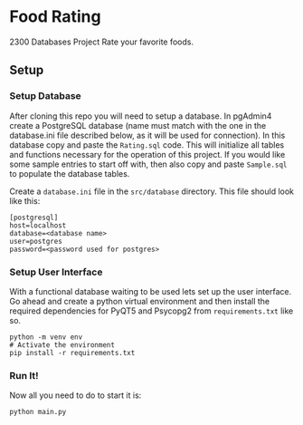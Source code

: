 # Food Rating
2300 Databases Project
Rate your favorite foods.

## Setup
### Setup Database
After cloning this repo you will need to setup a database.
In pgAdmin4 create a PostgreSQL database (name must match with the one in the database.ini file described below, as it will be used for connection). In this database copy and paste the `Rating.sql` code. This will initialize all tables and functions necessary for the operation of this project.
If you would like some sample entries to start off with, then also copy and paste `Sample.sql` to populate the database tables.

Create a `database.ini` file in the `src/database` directory. This file should look like this:
```
[postgresql]
host=localhost
database=<database name>
user=postgres
password=<password used for postgres>
```

### Setup User Interface
With a functional database waiting to be used lets set up the user interface.
Go ahead and create a python virtual environment and then install the required dependencies for PyQT5 and Psycopg2 from `requirements.txt` like so.
```
python -m venv env
# Activate the environment
pip install -r requirements.txt
```

### Run It!
Now all you need to do to start it is:
```
python main.py
```

